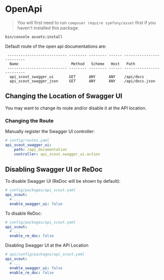 # OpenApi

>You will first need to run `composer require symfony/asset` first if you haven't installed this package.

```bash
bin/console assets:install
```

Default route of the open api documentations are:

```shell
 --------------------------- -------- -------- ------ -------------------------
  Name                        Method   Scheme   Host   Path
 --------------------------- -------- -------- ------ -------------------------
  api_scout_swagger_ui       GET      ANY      ANY    /api/docs
  api_scout_swagger_json     GET      ANY      ANY    /api/docs.json
```

## Changing the Location of Swagger UI

You may want to change its route and/or disable it at the API location.


### Changing the Route 

Manually register the Swagger UI controller:
```yaml
# config/routes.yaml
api_scout_swagger_ui:
    path: /api_documentation
    controller: api_scout.swagger_ui.action
```

## Disabling Swagger UI or ReDoc

To disable Swagger UI (ReDoc will be shown by default):
```yaml
# config/packages/api_scout.yaml
api_scout:
  # ...
  enable_swagger_ui: false
```

To disable ReDoc:
```yaml
# config/packages/api_scout.yaml
api_scout:
  # ...
  enable_re_doc: false
```

Disabling Swagger UI at the API Location
```yaml
# api/config/packages/api_scout.yaml
api_scout:
  # ...
  enable_swagger_ui: false
  enable_re_doc: false
```

